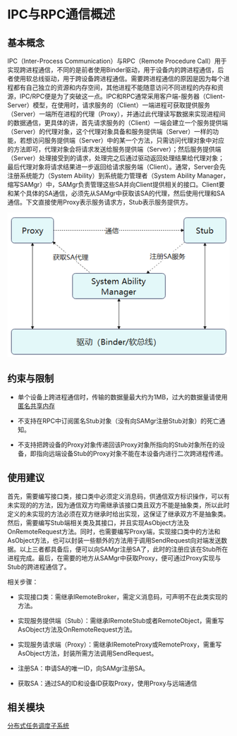 # IPC与RPC通信概述


## 基本概念

IPC（Inter-Process Communication）与RPC（Remote Procedure Call）用于实现跨进程通信，不同的是前者使用Binder驱动，用于设备内的跨进程通信，后者使用软总线驱动，用于跨设备跨进程通信。需要跨进程通信的原因是因为每个进程都有自己独立的资源和内存空间，其他进程不能随意访问不同进程的内存和资源，IPC/RPC便是为了突破这一点。IPC和RPC通常采用客户端-服务器（Client-Server）模型，在使用时，请求服务的（Client）一端进程可获取提供服务（Server）一端所在进程的代理（Proxy），并通过此代理读写数据来实现进程间的数据通信，更具体的讲，首先请求服务的（Client）一端会建立一个服务提供端（Server）的代理对象，这个代理对象具备和服务提供端（Server）一样的功能，若想访问服务提供端（Server）中的某一个方法，只需访问代理对象中对应的方法即可，代理对象会将请求发送给服务提供端（Server）；然后服务提供端（Server）处理接受到的请求，处理完之后通过驱动返回处理结果给代理对象；最后代理对象将请求结果进一步返回给请求服务端（Client）。通常，Server会先注册系统能力（System Ability）到系统能力管理者（System Ability Manager，缩写SAMgr）中，SAMgr负责管理这些SA并向Client提供相关的接口。Client要和某个具体的SA通信，必须先从SAMgr中获取该SA的代理，然后使用代理和SA通信。下文直接使用Proxy表示服务请求方，Stub表示服务提供方。

![IPC&RPC通信机制](figures/075sd302-aeb9-481a-bb8f-e552sdb61ead.PNG)


## 约束与限制

- 单个设备上跨进程通信时，传输的数据量最大约为1MB，过大的数据量请使用[匿名共享内存](https://gitee.com/openharmony/docs/blob/master/zh-cn/application-dev/reference/apis/js-apis-rpc.md#ashmem8)

- 不支持在RPC中订阅匿名Stub对象（没有向SAMgr注册Stub对象）的死亡通知。
- 不支持把跨设备的Proxy对象传递回该Proxy对象所指向的Stub对象所在的设备，即指向远端设备Stub的Proxy对象不能在本设备内进行二次跨进程传递。

## 使用建议

首先，需要编写接口类，接口类中必须定义消息码，供通信双方标识操作，可以有未实现的的方法，因为通信双方均需继承该接口类且双方不能是抽象类，所以此时定义的未实现的方法必须在双方继承时给出实现，这保证了继承双方不是抽象类。然后，需要编写Stub端相关类及其接口，并且实现AsObject方法及OnRemoteRequest方法。同时，也需要编写Proxy端，实现接口类中的方法和AsObject方法，也可以封装一些额外的方法用于调用SendRequest向对端发送数据。以上三者都具备后，便可以向SAMgr注册SA了，此时的注册应该在Stub所在进程完成。最后，在需要的地方从SAMgr中获取Proxy，便可通过Proxy实现与Stub的跨进程通信了。

相关步骤：

- 实现接口类：需继承IRemoteBroker，需定义消息码，可声明不在此类实现的方法。

- 实现服务提供端（Stub）：需继承IRemoteStub或者RemoteObject，需重写AsObject方法及OnRemoteRequest方法。

- 实现服务请求端（Proxy）：需继承IRemoteProxy或RemoteProxy，需重写AsObject方法，封装所需方法调用SendRequest。

- 注册SA：申请SA的唯一ID，向SAMgr注册SA。

- 获取SA：通过SA的ID和设备ID获取Proxy，使用Proxy与远端通信


## 相关模块

[分布式任务调度子系统](https://gitee.com/openharmony/ability_dmsfwk)
